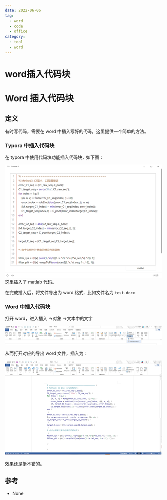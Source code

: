 ```yaml
---
date: 2022-06-06
tag:
  - word
  - code
  - office
category:
  - tool
  - word
---
```


# word插入代码块

# Word 插入代码块


## 定义

有时写代码，需要在 word 中插入写好的代码，这里提供一个简单的方法。

### Typora 中插入代码块

在 typora 中使用代码块功能插入代码块，如下图：

![Pasted image 20211228205802](./assets/Pasted-image-20211228205802.png)
这里插入了 matlab 代码。

在完成插入后，将文件导出为 word 格式，比如文件名为 `test.docx`

### Word 中插入代码块

打开 word，进入插入 ->对象 ->文本中的文字

![Pasted image 20211228205959](./assets/Pasted-image-20211228205959.png)

从而打开对应的导出 word 文件，插入为：

![Pasted image 20211228210041](./assets/Pasted-image-20211228210041.png)

效果还是挺不错的。

## 参考

- None
